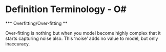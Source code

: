 # Definition Terminology - O#


*** Overfitting/Over-fitting **

Over-fitting is nothing but when you model become highly complex that it starts capturing noise also. This ‘noise’ adds no value to model, but only inaccuracy.
